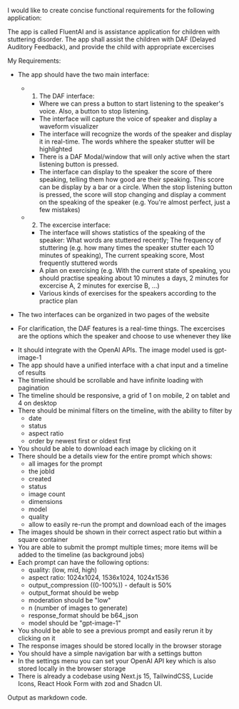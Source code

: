 I would like to create concise functional requirements for the following application:

The app is called FluentAI and is assistance application for children with stuttering disorder. The app shall assist the children with DAF (Delayed Auditory Feedback), and provide the child with appropriate excercises

My Requirements:

- The app should have the two main interface:
  - 1. The DAF interface: 
    + Where we can press a button to start listening to the speaker's voice. Also, a button to stop listening.
    + The interface will capture the voice of speaker and display a waveform visualizer
    + The interface will recognize the words of the speaker and display it in real-time. The words whhere the speaker stutter will be highlighted
    + There is a DAF Modal/window that will only active when the start listening button is pressed.
    + The interface can display to the speaker the score of there speaking, telling them how good are their speaking. This score can be display by a bar or a circle. When the stop listening button is pressed, the score will stop changing and display a comment on the speaking of the speaker (e.g. You're almost perfect, just a few mistakes)

  - 2. The excercise interface:
    + The interface will shows statistics of the speaking of the speaker: What words are stuttered recently; The frequency of stuttering (e.g. how many times the speaker stutter each 10 minutes of speaking), The current speaking score, Most frequently stuttered words
    + A plan on exercising (e.g. With the current state of speaking, you should practise speaking about 10 minutes a days, 2 minutes for excercise A, 2 minutes for exercise B, ...)
    + Various kinds of exercises for the speakers according to the practice plan

- The two interfaces can be organized in two pages of the website
- For clarification, the DAF features is a real-time things. The excercises are the options which the speaker and choose to use whenever they like






<!-- - The main purpose of the application is to demo the workflow of our system. Therefore, besides the real functioning of the two main interfaces mentioned about, I also want a window that constantly display the state of the system. It will tell us what module is working in the system. The workflow of modules is presented in the image I attached. What module is working will be highlighted (e.g. glowing, change color, etc.). What module being idle will have a less prominent appearance (e.g. be colored grey). -->
  






- It should integrate with the OpenAI APIs. The image model used is gpt-image-1
- The app should have a unified interface with a chat input and a timeline of results
- The timeline should be scrollable and have infinite loading with pagination
- The timeline should be responsive, a grid of 1 on mobile, 2 on tablet and 4 on desktop
- There should be minimal filters on the timeline, with the ability to filter by
  - date
  - status
  - aspect ratio
  - order by newest first or oldest first
- You should be able to download each image by clicking on it
- There should be a details view for the entire prompt which shows:
  - all images for the prompt
  - the jobId
  - created
  - status
  - image count
  - dimensions
  - model
  - quality
  - allow to easily re-run the prompt and download each of the images
- The images should be shown in their correct aspect ratio but within a square container
- You are able to submit the prompt multiple times; more items will be added to the timeline (as background jobs)
- Each prompt can have the following options:
  - quality: (low, mid, high)
  - aspect ratio: 1024x1024, 1536x1024, 1024x1536
  - output_compression ((0-100%)) - default is 50%
  - output_format should be webp
  - moderation should be "low"
  - n (number of images to generate)
  - response_format should be b64_json
  - model should be "gpt-image-1"
- You should be able to see a previous prompt and easily rerun it by clicking on it
- The response images should be stored locally in the browser storage
- You should have a simple navigation bar with a settings button
- In the settings menu you can set your OpenAI API key which is also stored locally in the browser storage
- There is already a codebase using Next.js 15, TailwindCSS, Lucide Icons, React Hook Form with zod and Shadcn UI.

Output as markdown code.
